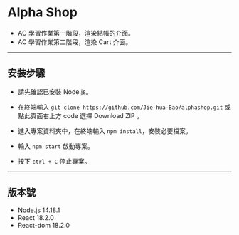 # Alpha Shop

* AC 學習作業第一階段，渲染結帳的介面。
* AC 學習作業第二階段，渲染 Cart 介面。


***

## 安裝步驟

* 請先確認已安裝 Node.js。

* 在終端輸入 `git clone https://github.com/Jie-hua-Bao/alphashop.git` 或點此頁面右上方 code 選擇 Download ZIP 。

* 進入專案資料夾中，在終端輸入 `npm install`，安裝必要檔案。

* 輸入 `npm start` 啟動專案。

* 按下 `ctrl + C` 停止專案。

***

## 版本號

* Node.js 14.18.1
* React 18.2.0
* React-dom 18.2.0



